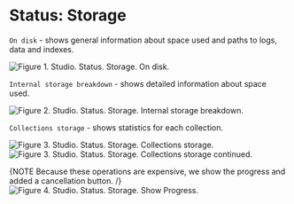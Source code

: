 # Status: Storage

`On disk` - shows general information about space used and paths to logs, data and indexes.

![Figure 1. Studio. Status. Storage. On disk.](images/status-storage-1.png)

`Internal storage breakdown` - shows detailed information about space used. 

![Figure 2. Studio. Status. Storage. Internal storage breakdown.](images/status-storage-2.png)

`Collections storage` - shows statistics for each collection.

![Figure 3. Studio. Status. Storage. Collections storage.](images/status-storage-3.png)
![Figure 3. Studio. Status. Storage. Collections storage continued.](images/status-storage-4.png)

{NOTE Because these operations are expensive, we show the progress and added a cancellation button. /}
![Figure 4. Studio. Status. Storage. Show Progress.](images/status-storage-5.png)

